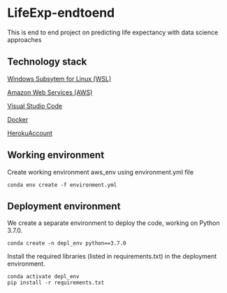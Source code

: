 # LifeExp-endtoend
This is end to end project on predicting life expectancy with data science approaches

## Technology stack
[Windows Subsytem for Linux (WSL)](https://learn.microsoft.com/en-us/windows/wsl/install)

[Amazon Web Services (AWS)](https://aws.amazon.com/)

[Visual Studio Code](https://code.visualstudio.com/)

[Docker](https://www.docker.com/)

[HerokuAccount](http://heroku.com)

## Working environment
Create working environment aws_env using environment.yml file
```
conda env create -f environment.yml
```


## Deployment environment
We create a separate environment to deploy the code, working on Python 3.7.0.
```
conda create -n depl_env python==3.7.0
```
Install the required libraries (listed in requirements.txt) in the deployment environment.
```
conda activate depl_env
pip install -r requirements.txt
```